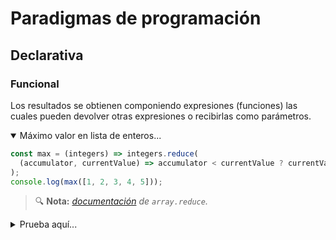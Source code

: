 # Paradigmas de programación

## Declarativa

### Funcional

Los resultados se obtienen componiendo expresiones (funciones) las cuales pueden devolver otras expresiones o recibirlas como parámetros.

<details open><summary>Máximo valor en lista de enteros...</summary>

```js
const max = (integers) => integers.reduce(
  (accumulator, currentValue) => accumulator < currentValue ? currentValue : accumulator
);
console.log(max([1, 2, 3, 4, 5]));
```
> 🔍 **Nota:** _[documentación](https://developer.mozilla.org/en-US/docs/Web/JavaScript/Reference/Global_Objects/Array/Reduce) de `array.reduce`._
</details>

<details><summary>Prueba aquí...</summary>

<br><iframe
  width="750"
  height="175"
  src="https://unpkg.com/javascript-playgrounds@1.2.3/public/index.html#data=%7B%22code%22%3A%22const%20max%20%3D%20(integers)%20%3D%3E%20integers.reduce(%5Cn%20%20(accumulator%2C%20currentValue)%20%3D%3E%20accumulator%20%3C%20currentValue%20%3F%20currentValue%20%3A%20accumulator%5Cn)%3B%5Cnconsole.log(max(%5B1%2C%202%2C%203%2C%204%2C%205%5D))%3B%22%7D"
></iframe>
</details>